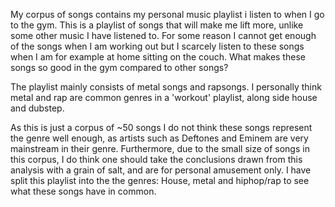 My corpus of songs contains my personal music playlist i listen to when I go to the gym. This is a playlist of songs that will make me lift more, unlike some other music I have listened to. For some reason I cannot get enough of the songs when I am working out but I scarcely listen to these songs when I am for example at home sitting on the couch. What makes these songs so good in the gym compared to other songs?

The playlist mainly consists of metal songs and rapsongs. I personally think metal and rap are common genres in a 'workout' playlist, along side house and dubstep. 

As this is just a corpus of ~50 songs I do not think these songs represent the genre well enough, as artists such as Deftones and Eminem are very mainstream in their genre. Furthermore, due to the small size of songs in this corpus, I do think one should take the conclusions drawn from this analysis with a grain of salt, and are for personal amusement only. I have split this playlist into the the genres: House, metal and hiphop/rap to see what these songs have in common.
